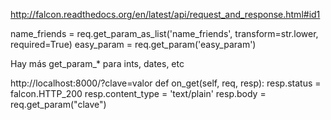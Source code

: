 http://falcon.readthedocs.org/en/latest/api/request_and_response.html#id1

name_friends = req.get_param_as_list('name_friends', transform=str.lower, required=True)
easy_param = req.get_param('easy_param')

Hay más get_param_* para ints, dates, etc


http://localhost:8000/?clave=valor
    def on_get(self, req, resp):
        resp.status = falcon.HTTP_200
        resp.content_type = 'text/plain'
        resp.body = req.get_param("clave")
